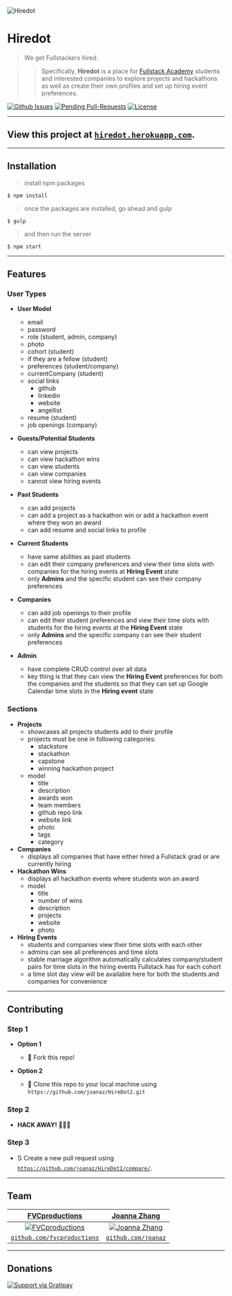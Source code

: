 ![Hiredot](http://i.imgur.com/d2OfxQX.png)

# Hiredot

> We get Fullstackers hired.

>> Specifically, **Hiredot** is a place for <a href="http://fullstackacademy.com" target="_blank">Fullstack Academy</a> students and interested companies to explore projects and hackathons as well as create their own profiles and set up hiring event preferences.

[![Github Issues](http://githubbadges.herokuapp.com/badges/badgerbadgerbadger/issues.svg?style=flat-square)](https://github.com/joanaz/Hiredot2/issues) [![Pending Pull-Requests](http://githubbadges.herokuapp.com/badges/badgerbadgerbadger/pulls.svg?style=flat-square)](https://github.com/joanaz/Hiredot2/pulls)  [![License](http://img.shields.io/:license-mit-blue.svg?style=flat-square)](http://badges.mit-license.org)

---

## View this project at <a href="http://hiredot.herokuapp.com" target="_blank">`hiredot.herokuapp.com`</a>.

---

## Installation

> install npm packages

```shell
$ npm install
```

> once the packages are installed, go ahead and gulp

```shell
$ gulp
```

> and then run the server

```shell
$ npm start
```

---

## Features

### User Types

- **User Model**
    - email
    - password
    - role (student, admin, company)
    - photo
    - cohort (student)
    - if they are a fellow (student)
    - preferences (student/company)
    - currentCompany (student)
    - social links
        - github
        - linkedin
        - website
        - angellist
    - resume (student)
    - job openings (company)

- **Guests/Potential Students**
    - can view projects
    - can view hackathon wins
    - can view students
    - can view companies
    - cannot view hiring events

- **Past Students**
    - can add projects
    - can add a project as a hackathon win or add a hackathon event where they won an award
    - can add resume and social links to profile

- **Current Students**
    - have same abilities as past students
    - can edit their company preferences and view their time slots with companies for the hiring events at **Hiring Event** state
    - only **Admins** and the specific student can see their company preferences

- **Companies**
    - can add job openings to their profile
    - can edit their student preferences and view their time slots with students for the hiring events at the **Hiring Event** state
    - only **Admins** and the specific company can see their student preferences

- **Admin**
    - have complete CRUD control over all data
    - key thing is that they can view the **Hiring Event** preferences for both the companies and the students so that they can set up Google Calendar time slots in the **Hiring event** state

### Sections

- **Projects**
    - showcases all projects students add to their profile
    - projects must be one in following categories:
        - stackstore
        - stackathon
        - capstone
        - winning hackathon project
    - model
        - title
        - description
        - awards won
        - team members
        - github repo link
        - website link
        - photo
        - tags
        - category
- **Companies**
    - displays all companies that have either hired a Fullstack grad or are currently hiring
- **Hackathon Wins**
    - displays all hackathon events where students won an award
    - model
        - title
        - number of wins
        - description
        - projects
        - website
        - photo
- **Hiring Events**
    - students and companies view their time slots with each other
    - admins can see all preferences and time slots
    - stable marriage algorithm automatically calculates company/student pairs for time slots in the hiring events Fullstack has for each cohort
    - a time slot day view will be available here for both the students and companies for convenience

---

## Contributing

### Step 1

- **Option 1**
    - 🍴 Fork this repo!

- **Option 2**
    - 👯 Clone this repo to your local machine using `https://github.com/joanaz/HireDot2.git`

### Step 2

- **HACK AWAY!** 🔨🔨🔨

### Step 3

- 🔃 Create a new pull request using <a href="https://github.com/joanaz/HireDot2/compare/" target="_blank">`https://github.com/joanaz/HireDot2/compare/`</a>.

---

## Team

| <a href="http://fvcproductions.com" target="_blank">**FVCproductions**</a> | <a href="https://github.com/joanaz" target="_blank">**Joanna Zhang**</a> |
| :---: |:---:|
| [![FVCproductions](https://avatars1.githubusercontent.com/u/4284691?v=3&s=200)](http://fvcproductions.com)    | [![Joanna Zhang](https://avatars1.githubusercontent.com/u/8575618?v=3&s=200)](https://github.com/joanaz) |
| <a href="http://github.com/fvcproductions" target="_blank">`github.com/fvcproductions`</a> | <a href="https://github.com/joanaz" target="_blank">`github.com/joanaz`</a> |

---

## Donations

[![Support via Gratipay](https://cdn.rawgit.com/gratipay/gratipay-badge/2.3.0/dist/gratipay.png)](https://gratipay.com/fvcproductions/)

